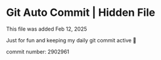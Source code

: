 # Git Auto Commit | Hidden File

This file was added Feb 12, 2025

Just for fun and keeping my daily git commit active 🤪

commit number: 2902961
